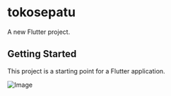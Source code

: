 # tokosepatu

A new Flutter project.

## Getting Started

This project is a starting point for a Flutter application.

![Image](https://github.com/user-attachments/assets/621dfe18-6148-4639-abe5-823876ed4eea)
